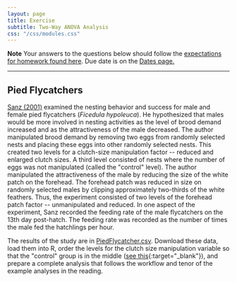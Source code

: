 ```yaml
---
layout: page
title: Exercise
subtitle: Two-Way ANOVA Analysis
css: "/css/modules.css"
---
```


<div class="alert alert-warning">
  <strong>Note</strong> Your answers to the questions below should follow the <a href="../resources/hwformat" target="_blank">expectations for homework found here</a>. Due date is on the <a href="../../resources/Dates-Current" target="_blank">Dates page.</a>
</div>

----

## Pied Flycatchers
[Sanz (2001)](https://academic.oup.com/beheco/article/12/2/171/239987) examined the nesting behavior and success for male and female pied flycatchers (*Ficedula hypoleuca*). He hypothesized that males would be more involved in nesting activities as the level of brood demand increased and as the attractiveness of the male decreased. The author manipulated brood demand by removing two eggs from randomly selected nests and placing these eggs into other randomly selected nests. This created two levels for a clutch-size manipulation factor -- reduced and enlarged clutch sizes. A third level consisted of nests where the number of eggs was not manipulated (called the "control" level). The author manipulated the attractiveness of the male by reducing the size of the white patch on the forehead. The forehead patch was reduced in size on randomly selected males by clipping approximately two-thirds of the white feathers. Thus, the experiment consisted of two levels of the forehead patch factor -- unmanipulated and reduced. In one aspect of the experiment, Sanz recorded the feeding rate of the male flycatchers on the 13th day post-hatch. The feeding rate was recorded as the number of times the male fed the hatchlings per hour.

The results of the study are in [PiedFlycatcher.csv](data/PiedFlycatcher.csv). Download these data, load them into R, order the levels for the clutch size manipulation variable so that the "control" group is in the middle ([see this](../resources/R_HowTo_Factor.html#change-order-of-levels){:target="_blank"}), and prepare a complete analysis that follows the workflow and tenor of the example analyses in the reading.
